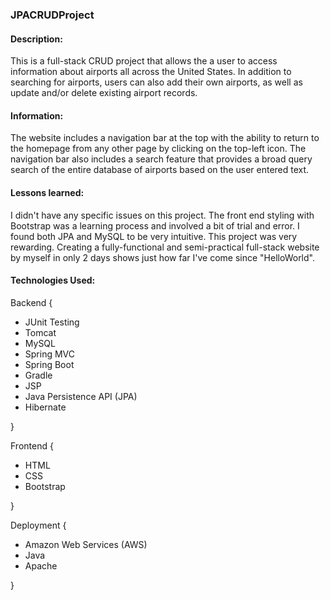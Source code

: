 ### JPACRUDProject

#### Description:
This is a full-stack CRUD project that allows the a user to access information about airports all across the United States. In addition to searching for airports, users can also add their own airports, as well as update and/or delete existing airport records.

#### Information:
The website includes a navigation bar at the top with the ability to return to the homepage from any other page by clicking on the top-left icon. The navigation bar also includes a search feature that provides a broad query search of the entire database of airports based on the user entered text.

#### Lessons learned:
I didn't have any specific issues on this project. The front end styling with Bootstrap was a learning process and involved a bit of trial and error. I found both JPA and MySQL to be very intuitive. This project was very rewarding. Creating a fully-functional and semi-practical full-stack website by myself in only 2 days shows just how far I've come since "HelloWorld".

#### Technologies Used:
Backend {
- JUnit Testing
- Tomcat
- MySQL
- Spring MVC
- Spring Boot
- Gradle
- JSP
- Java Persistence API (JPA)
- Hibernate

}

Frontend {

- HTML
- CSS
- Bootstrap

}

Deployment {
- Amazon Web Services (AWS)
- Java
- Apache

}
